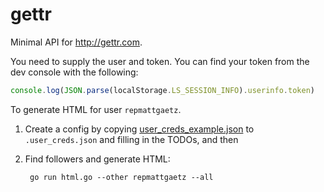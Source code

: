 # gettr

Minimal API for http://gettr.com.

You need to supply the user and token. You can find your token from the dev console with the following:

```js
console.log(JSON.parse(localStorage.LS_SESSION_INFO).userinfo.token)
```

To generate HTML for user `repmattgaetz`.

1. Create a config by copying [user_creds_example.json](user_creds_example.json) to `.user_creds.json` and filling in the TODOs, and then
2. Find followers and generate HTML:

        go run html.go --other repmattgaetz --all